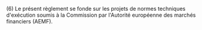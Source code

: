 (6) Le présent règlement se fonde sur les projets de normes techniques d'exécution soumis à la Commission par l'Autorité européenne des marchés financiers (AEMF).
